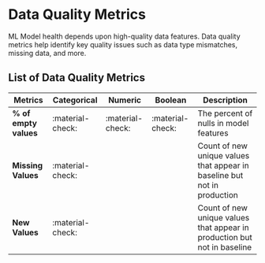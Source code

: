 # Data Quality Metrics
ML Model health depends upon high-quality data features.
Data quality metrics help identify key quality issues such as data type mismatches, missing data, and more.

## List of Data Quality Metrics

| **Metrics**           | **Categorical**  | **Numeric**      | **Boolean**      | **Description**                                                          |
|-----------------------|------------------|------------------|------------------|--------------------------------------------------------------------------|
| **% of empty values** | :material-check: | :material-check: | :material-check: | The percent of nulls in model features                                   |
| **Missing Values**    | :material-check: |                  |                  | Count of new unique values that appear in baseline but not in production |
| **New Values**        | :material-check: |                  |                  | Count of new unique values that appear in production but not in baseline |

